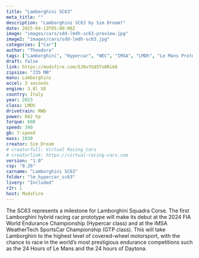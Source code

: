 ```yaml
---
title: "Lamborghini SC63"
meta_title: ""
description: "Lamborghini SC63 by Sim Dream!"
date: 2025-04-13T05:00:00Z
image: "images/cars/sdd-lmdh-sc63-preview.jpg"
image2: "images/cars/sdd-lmdh-sc63.jpg"
categories: ["Car"]
author: "Theodora"
tags: ["Lamborghini", "Hypercar", "WEC", "IMSA", "LMDh", "Le Mans Prototype", "Sim Dream", "Italy"]
draft: false
link: https://modsfire.com/5J0xYGd5To6Ri68
zipsize: "235 MB"
manu: Lamborghini
accel: 3 seconds
engine: 3.8l V8
country: Italy
year: 2023
class: LMDh
drivetrain: RWD
power: 662 hp
torque: 608
speed: 340 
gb: 7-speed
mass: 1030 
creator: Sim Dream
# creatorfull: Virtual Racing Cars
# creatorlink: https://virtual-racing-cars.com
version: "1.0"
csp: "0.26"
carname: "Lamborghini SC63"
folder: "lm_hypercar_sc63"
livery: "Included"
r2r: 1
host: ModsFire
---
```


The SC63 represents a milestone for Lamborghini Squadra Corse. The first Lamborghini hybrid racing car prototype will make its debut at the 2024 FIA World Endurance Championship (Hypercar class) and at the IMSA WeatherTech SportsCar Championship (GTP class). This will take Lamborghini to the highest level of covered-wheel motorsport, with the chance to race in the world’s most prestigious endurance competitions such as the 24 Hours of Le Mans and the 24 hours of Daytona.